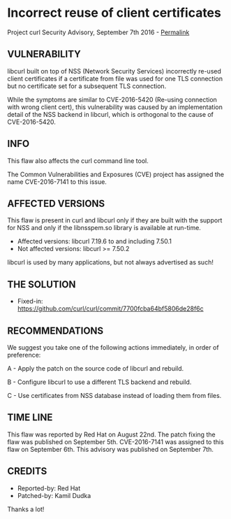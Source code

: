 Incorrect reuse of client certificates
======================================

Project curl Security Advisory, September 7th 2016 -
[Permalink](https://curl.se/docs/CVE-2016-7141.html)

VULNERABILITY
-------------

libcurl built on top of NSS (Network Security Services) incorrectly re-used
client certificates if a certificate from file was used for one TLS connection
but no certificate set for a subsequent TLS connection.

While the symptoms are similar to CVE-2016-5420 (Re-using connection with wrong
client cert), this vulnerability was caused by an implementation detail of the
NSS backend in libcurl, which is orthogonal to the cause of CVE-2016-5420.

INFO
----

This flaw also affects the curl command line tool.

The Common Vulnerabilities and Exposures (CVE) project has assigned the name
CVE-2016-7141 to this issue.

AFFECTED VERSIONS
-----------------

This flaw is present in curl and libcurl only if they are built with the
support for NSS and only if the libnsspem.so library is available at run-time.

- Affected versions: libcurl 7.19.6 to and including 7.50.1
- Not affected versions: libcurl >= 7.50.2

libcurl is used by many applications, but not always advertised as such!

THE SOLUTION
------------

- Fixed-in: https://github.com/curl/curl/commit/7700fcba64bf5806de28f6c

RECOMMENDATIONS
---------------

We suggest you take one of the following actions immediately, in order of
preference:

 A - Apply the patch on the source code of libcurl and rebuild.

 B - Configure libcurl to use a different TLS backend and rebuild.

 C - Use certificates from NSS database instead of loading them from files.

TIME LINE
---------

This flaw was reported by Red Hat on August 22nd.  The patch fixing the flaw
was published on September 5th.  CVE-2016-7141 was assigned to this flaw on
September 6th.  This advisory was published on September 7th.

CREDITS
-------

- Reported-by: Red Hat
- Patched-by: Kamil Dudka

Thanks a lot!
